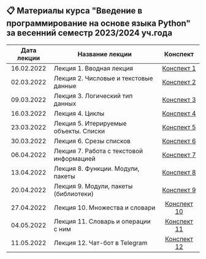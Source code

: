 ## 📋 Материалы курса "Введение в программирование на основе языка Python" за весенний семестр 2023/2024 уч.года

Дата лекции | Название лекции | Конспект  
|:----:|----|:----:|
|16.02.2022| Лекция 1. Вводная лекция| [Конспект 1]() |||
|02.03.2022| Лекция 2. Числовые и текстовые данные | [Конспект 2]() |||
|09.03.2022| Лекция 3. Логический тип данных| [Конспект 3]() |||
|16.03.2022| Лекция 4. Циклы | [Конспект 4]() |||
|23.03.2022| Лекция 5. Итерируемые объекты. Списки | [Конспект 5]() |||
|30.03.2022| Лекция 6. Срезы списков | [Конспект 6](https://colab.research.google.com/drive/1A5ySSCqEmy9LkUptzF8nIdajMTl0yoLh#scrollTo=QfPj6vDg_hpg) |||
|06.04.2022| Лекция 7. Работа с текстовой информацией | [Конспект 7]() |||
|13.04.2022| Лекция 8. Функции. Модули, пакеты | [Конспект 8]() |||
|20.04.2022| Лекция 9. Модули, пакеты (библиотеки) | [Конспект 9]() |||
|27.04.2022| Лекция 10. Множества и словари | [Конспект 10]() |||
|04.05.2022| Лекция 11. Словарь и операции с ним | [Конспект 11]() |||
|11.05.2022| Лекция 12. Чат-бот в Telegram | [Конспект 12]() |||
